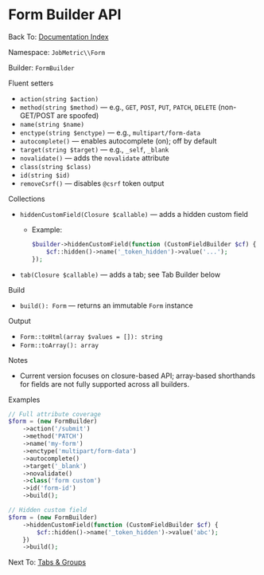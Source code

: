 # Form Builder API

Back To: [Documentation Index](../README.md)

Namespace: `JobMetric\\Form`

Builder: `FormBuilder`

Fluent setters

- `action(string $action)`
- `method(string $method)` — e.g., `GET`, `POST`, `PUT`, `PATCH`, `DELETE` (non-GET/POST are spoofed)
- `name(string $name)`
- `enctype(string $enctype)` — e.g., `multipart/form-data`
- `autocomplete()` — enables autocomplete (on); off by default
- `target(string $target)` — e.g., `_self`, `_blank`
- `novalidate()` — adds the `novalidate` attribute
- `class(string $class)`
- `id(string $id)`
- `removeCsrf()` — disables `@csrf` token output

Collections

- `hiddenCustomField(Closure $callable)` — adds a hidden custom field
  - Example:
    ```php
    $builder->hiddenCustomField(function (CustomFieldBuilder $cf) {
        $cf::hidden()->name('_token_hidden')->value('...');
    });
    ```

- `tab(Closure $callable)` — adds a tab; see Tab Builder below

Build

- `build(): Form` — returns an immutable `Form` instance

Output

- `Form::toHtml(array $values = []): string`
- `Form::toArray(): array`

Notes

- Current version focuses on closure-based API; array-based shorthands for fields are not fully supported across all builders.

Examples

```php
// Full attribute coverage
$form = (new FormBuilder)
    ->action('/submit')
    ->method('PATCH')
    ->name('my-form')
    ->enctype('multipart/form-data')
    ->autocomplete()
    ->target('_blank')
    ->novalidate()
    ->class('form custom')
    ->id('form-id')
    ->build();
```

```php
// Hidden custom field
$form = (new FormBuilder)
    ->hiddenCustomField(function (CustomFieldBuilder $cf) {
        $cf::hidden()->name('_token_hidden')->value('abc');
    })
    ->build();
```

Next To: [Tabs & Groups](tabs-groups.md)
